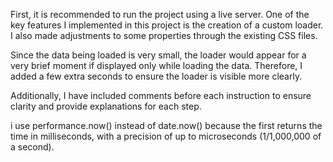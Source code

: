 First, it is recommended to run the project using a live server. One of the key features I implemented in this project is the creation of a custom loader. I also made adjustments to some properties through the existing CSS files.

Since the data being loaded is very small, the loader would appear for a very brief moment if displayed only while loading the data. Therefore, I added a few extra seconds to ensure the loader is visible more clearly.

Additionally, I have included comments before each instruction to ensure clarity and provide explanations for each step.

i use performance.now() instead of  date.now() because the first returns the time in milliseconds, with a precision of up to microseconds (1/1,000,000 of a second).